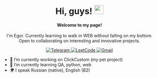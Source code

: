 <h1 align=center>Hi, guys! <img src='https://github-production-user-asset-6210df.s3.amazonaws.com/24524555/238178097-766d336d-b87d-44ba-807c-c51de2bc6b4d.gif' style="width: 30px"></h1>
<h4 align=center>Welcome to my page!</h4>
<p class="italic" align=center>
  I'm Egor.  
  Currently learning to walk in WEB without falling on my bottom.  
  Open to collaborating on interesting and innovative projects.  
</p>

<p align=center>
  <a href="https://t.me/alposomn" rel="nofollow">
    <img src="https://camo.githubusercontent.com/0c0e22d1588f6edfb75fe219fa955e29966f3190a9d9e10cacdcaeb30e641334/68747470733a2f2f73756e392d37302e757365726170692e636f6d2f696d70672f385f6c6d6b4b3431382d484742462d355371584a6a49736168706550436f46456c4d434759672f52622d6537596d357943632e6a70673f73697a653d3735783230267175616c6974793d3936267369676e3d316338323930393365613035313632313531373062336432306635646238366326747970653d616c62756d" alt="Telegram" data-canonical-src="https://img.shields.io/badge/Telegram-blue?style=flat-square&amp;logo=telegram" style="max-width: 100%;">
  </a>

  <a href="https://leetcode.com/alposomn" rel="nofollow">
    <img src="https://camo.githubusercontent.com/727211edcb910fd8430af1c0bfdb79b1236fa62ed70b90372a6c456a312d88a9/68747470733a2f2f696d672e736869656c64732e696f2f62616467652f4c656574436f64652d626c75653f7374796c653d666c61742d737175617265266c6f676f3d4c656574436f6465" alt="LeetCode" data-canonical-src="https://img.shields.io/badge/LeetCode-blue?style=flat-square&amp;logo=LeetCode" style="max-width: 100%;">
  </a>

  <a href="mailto:brovtsinegor@gmail.com" rel="nofollow">
    <img src="https://camo.githubusercontent.com/e4f2d3714645c6770c96d11ec905c9e2352f1072f05938ac3e98457f9c7c0c06/68747470733a2f2f73756e392d32372e757365726170692e636f6d2f696d70672f4b656466575963523655417848657131466c396a4846685064352d686b5641317654777655772f7651494b31674d617951732e6a70673f73697a653d3735783230267175616c6974793d3936267369676e3d336538313162646533303764393035373161313662393065313965623037373226747970653d616c62756d" alt="Gmail" data-canonical-src="https://img.shields.io/badge/Gmail-blue?style=flat-square&amp;logo=Gmail" style="max-width: 100%;">
  </a>
</p>

- 🔭 I’m currently working on ClickCustom (my pet project)
- 🌱 I’m currently learning QA, python, web
- 🌍 I speak Russian (native), English (B2)
